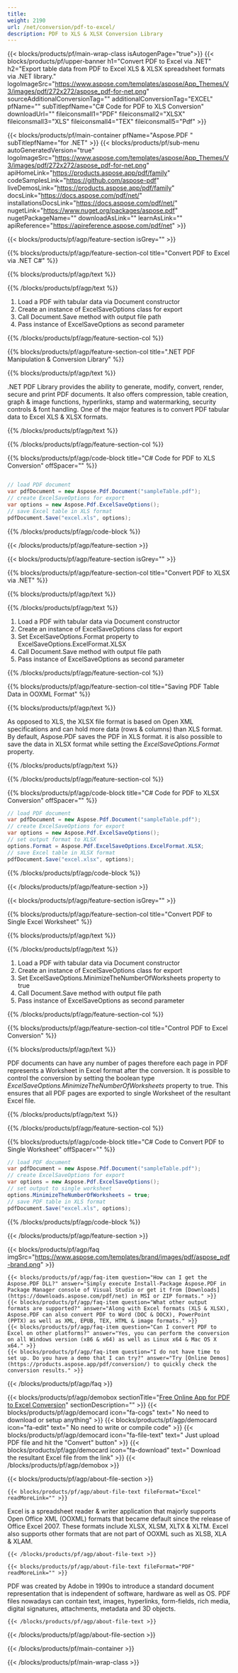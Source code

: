 ```yaml
---
title:  
weight: 2190
url: /net/conversion/pdf-to-excel/ 
description: PDF to XLS & XLSX Conversion Library
---
```


{{< blocks/products/pf/main-wrap-class isAutogenPage="true">}}
{{< blocks/products/pf/upper-banner h1="Convert PDF to Excel via .NET" h2="Export table data from PDF to Excel XLS & XLSX spreadsheet formats via .NET library." logoImageSrc="https://www.aspose.com/templates/aspose/App_Themes/V3/images/pdf/272x272/aspose_pdf-for-net.png" sourceAdditionalConversionTag="" additionalConversionTag="EXCEL" pfName="" subTitlepfName="C# Code for PDF to XLS Conversion" downloadUrl="" fileiconsmall1="PDF" fileiconsmall2="XLSX" fileiconsmall3="XLS" fileiconsmall4="TEX" fileiconsmall5="Pdf" >}}

{{< blocks/products/pf/main-container pfName="Aspose.PDF " subTitlepfName="for .NET" >}}
{{< blocks/products/pf/sub-menu autoGeneratedVersion="true" logoImageSrc="https://www.aspose.com/templates/aspose/App_Themes/V3/images/pdf/272x272/aspose_pdf-for-net.png" apiHomeLink="https://products.aspose.app/pdf/family" codeSamplesLink="https://github.com/aspose-pdf" liveDemosLink="https://products.aspose.app/pdf/family" docsLink="https://docs.aspose.com/pdf/net/" installationsDocsLink="https://docs.aspose.com/pdf/net/" nugetLink="https://www.nuget.org/packages/aspose.pdf" nugetPackageName="" downloadAsLink="" learnAsLink="" apiReference="https://apireference.aspose.com/pdf/net" >}}

{{< blocks/products/pf/agp/feature-section isGrey="" >}}

{{% blocks/products/pf/agp/feature-section-col title="Convert PDF to Excel via .NET C#" %}}

{{% blocks/products/pf/agp/text %}}

{{% /blocks/products/pf/agp/text %}}

1.  Load a PDF with tabular data via Document constructor
1.  Create an instance of ExcelSaveOptions class for export
1.  Call Document.Save method with output file path
1.  Pass instance of ExcelSaveOptions as second parameter

{{% /blocks/products/pf/agp/feature-section-col %}}

{{% blocks/products/pf/agp/feature-section-col title=".NET PDF Manipulation & Conversion Library" %}}

{{% blocks/products/pf/agp/text %}}

 .NET PDF Library provides the ability to generate, modify, convert, render, secure and print PDF documents. It also offers compression, table creation, graph & image functions, hyperlinks, stamp and watermarking, security controls & font handling. One of the major features is to convert PDF tabular data to Excel XLS & XLSX formats.

{{% /blocks/products/pf/agp/text %}}

{{% /blocks/products/pf/agp/feature-section-col %}}

{{% blocks/products/pf/agp/code-block title="C# Code for PDF to XLS Conversion" offSpacer="" %}}

```cs

// load PDF document
var pdfDocument = new Aspose.Pdf.Document("sampleTable.pdf");
// create ExcelSaveOptions for export
var options = new Aspose.Pdf.ExcelSaveOptions();
// save Excel table in XLS format
pdfDocument.Save("excel.xls", options);

```

{{% /blocks/products/pf/agp/code-block %}}

{{< /blocks/products/pf/agp/feature-section >}}

{{< blocks/products/pf/agp/feature-section isGrey="" >}}

{{% blocks/products/pf/agp/feature-section-col title="Convert PDF to XLSX via .NET" %}}

{{% blocks/products/pf/agp/text %}}

{{% /blocks/products/pf/agp/text %}}

1.  Load a PDF with tabular data via Document constructor
1.  Create an instance of ExcelSaveOptions class for export
1.  Set ExcelSaveOptions.Format property to ExcelSaveOptions.ExcelFormat.XLSX
1.  Call Document.Save method with output file path
1.  Pass instance of ExcelSaveOptions as second parameter

{{% /blocks/products/pf/agp/feature-section-col %}}

{{% blocks/products/pf/agp/feature-section-col title="Saving PDF Table Data in OOXML Format" %}}

{{% blocks/products/pf/agp/text %}}

 As opposed to XLS, the XLSX file format is based on Open XML specifications and can hold more data (rows & columns) than XLS format. By default, Aspose.PDF saves the PDF in XLS format. it is also possible to save the data in XLSX format while setting the
 *ExcelSaveOptions.Format* 
 property.

{{% /blocks/products/pf/agp/text %}}

{{% /blocks/products/pf/agp/feature-section-col %}}

{{% blocks/products/pf/agp/code-block title="C# Code for PDF to XLSX Conversion" offSpacer="" %}}

```cs
// load PDF document
var pdfDocument = new Aspose.Pdf.Document("sampleTable.pdf");
// create ExcelSaveOptions for export
var options = new Aspose.Pdf.ExcelSaveOptions();
// set output format to XLSX
options.Format = Aspose.Pdf.ExcelSaveOptions.ExcelFormat.XLSX;
// save Excel table in XLSX format
pdfDocument.Save("excel.xlsx", options);

```

{{% /blocks/products/pf/agp/code-block %}}

{{< /blocks/products/pf/agp/feature-section >}}

{{< blocks/products/pf/agp/feature-section isGrey="" >}}

{{% blocks/products/pf/agp/feature-section-col title="Convert PDF to Single Excel Worksheet" %}}

{{% blocks/products/pf/agp/text %}}

{{% /blocks/products/pf/agp/text %}}

1.  Load a PDF with tabular data via Document constructor
1.  Create an instance of ExcelSaveOptions class for export
1.  Set ExcelSaveOptions.MinimizeTheNumberOfWorksheets property to true
1.  Call Document.Save method with output file path
1.  Pass instance of ExcelSaveOptions as second parameter

{{% /blocks/products/pf/agp/feature-section-col %}}

{{% blocks/products/pf/agp/feature-section-col title="Control PDF to Excel Conversion" %}}

{{% blocks/products/pf/agp/text %}}

 PDF documents can have any number of pages therefore each page in PDF represents a Worksheet in Excel format after the conversion. It is possible to control the conversion by setting the boolean type
 *ExcelSaveOptions.MinimizeTheNumberOfWorksheets* 
 property to true. This ensures that all PDF pages are exported to single Worksheet of the resultant Excel file.

{{% /blocks/products/pf/agp/text %}}

{{% /blocks/products/pf/agp/feature-section-col %}}

{{% blocks/products/pf/agp/code-block title="C# Code to Convert PDF to Single Worksheet" offSpacer="" %}}

```cs
// load PDF document
var pdfDocument = new Aspose.Pdf.Document("sampleTable.pdf");
// create ExcelSaveOptions for export
var options = new Aspose.Pdf.ExcelSaveOptions();
// set output to single worksheet
options.MinimizeTheNumberOfWorksheets = true;
// save PDF table in XLS format
pdfDocument.Save("excel.xls", options);

```

{{% /blocks/products/pf/agp/code-block %}}

{{< /blocks/products/pf/agp/feature-section >}}

{{< blocks/products/pf/agp/faq imgSrc="https://www.aspose.com/templates/brand/images/pdf/aspose_pdf-brand.png" >}}

    {{< blocks/products/pf/agp/faq-item question="How can I get the Aspose.PDF DLL?" answer="Simply execute Install-Package Aspose.PDF in Package Manager console of Visual Studio or get it from [Downloads](https://downloads.aspose.com/pdf/net) in MSI or ZIP formats." >}}
    {{< blocks/products/pf/agp/faq-item question="What other output formats are supported?" answer="Along with Excel formats (XLS & XLSX), Aspose.PDF can also convert PDF to Word (DOC & DOCX), PowerPoint (PPTX) as well as XML, EPUB, TEX, HTML & image formats." >}}
    {{< blocks/products/pf/agp/faq-item question="Can I convert PDF to Excel on other platforms?" answer="Yes, you can perform the conversion on all Windows version (x86 & x64) as well as Linux x64 & Mac OS X x64." >}}
    {{< blocks/products/pf/agp/faq-item question="I do not have time to set up. Do you have a demo that I can try?" answer="Try [Online Demos](https://products.aspose.app/pdf/conversion/) to quickly check the conversion results." >}}
 
{{< /blocks/products/pf/agp/faq >}}

<!-- aboutfile Starts -->

{{< blocks/products/pf/agp/demobox sectionTitle="[Free Online App for PDF to Excel Conversion](https://products.aspose.app/pdf/conversion)" sectionDescription="" >}}
        {{< blocks/products/pf/agp/democard icon="fa-cogs" text=" No need to download or setup anything" >}}
        {{< blocks/products/pf/agp/democard icon="fa-edit" text=" No need to write or compile code" >}}
        {{< blocks/products/pf/agp/democard icon="fa-file-text" text=" Just upload PDF file and hit the \"Convert\" button" >}}
        {{< blocks/products/pf/agp/democard icon="fa-download" text=" Download the resultant Excel file from the link" >}}
{{< /blocks/products/pf/agp/demobox >}}

{{< blocks/products/pf/agp/about-file-section >}}

    {{< blocks/products/pf/agp/about-file-text fileFormat="Excel" readMoreLink="" >}}
Excel is a spreadsheet reader & writer application that majorly supports Open Office XML (OOXML) formats that became default since the release of Office Excel 2007. These formats include XLSX, XLSM, XLTX & XLTM. Excel also supports other formats that are not part of OOXML such as XLSB, XLA & XLAM.

    {{< /blocks/products/pf/agp/about-file-text >}}

    {{< blocks/products/pf/agp/about-file-text fileFormat="PDF" readMoreLink="" >}}
PDF was created by Adobe in 1990s to introduce a standard document representation that is independent of software, hardware as well as OS. PDF files nowadays can contain text, images, hyperlinks, form-fields, rich media, digital signatures, attachments, metadata and 3D objects.

    {{< /blocks/products/pf/agp/about-file-text >}}

{{< /blocks/products/pf/agp/about-file-section >}}

<!-- aboutfile Ends -->

{{< /blocks/products/pf/main-container >}}
    
{{< /blocks/products/pf/main-wrap-class >}}